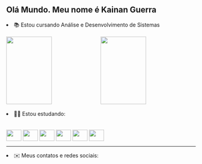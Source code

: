 ##   Olá Mundo. Meu nome é Kainan Guerra

<li>📚 Estou cursando Análise e Desenvolvimento de Sistemas</li>
<br>
<div width="100%" display="flex" justify-content="space-between">
  <a href="https://github.com/KainanGuerra"></a>
  
  <img width="49%" height="180em" align="center" src="https://github-readme-stats.vercel.app/api?username=kainanguerra&theme=dark&layout=compact&show_icons=true"/>
  <img width="49%" height="180em" align="center" src="https://github-readme-stats.vercel.app/api/top-langs/?username=kainanguerra&theme=dark&show_icons=true&layout=compact"/>
</div>
<br>
<li>👨‍💻 Estou estudando:</li>
<br> <br>
<div style="display:inline-block">
    <link rel="stylesheet" href="https://cdn.jsdelivr.net/gh/devicons/devicon@v2.15.1/devicon.min.css">
    <img align="center" width="40" height="30" src="https://cdn.jsdelivr.net/gh/devicons/devicon/icons/html5/html5-original.svg" />
    <link rel="stylesheet" href="https://cdn.jsdelivr.net/gh/devicons/devicon@v2.15.1/devicon.min.css">    
    <img align="center" width="40" height="30" src="https://cdn.jsdelivr.net/gh/devicons/devicon/icons/css3/css3-original.svg" />
    <link rel="stylesheet" href="https://cdn.jsdelivr.net/gh/devicons/devicon@v2.15.1/devicon.min.css">         
    <img align="center" width="40" height="30" src="https://cdn.jsdelivr.net/gh/devicons/devicon/icons/javascript/javascript-original.svg" />
    <link rel="stylesheet" href="https://cdn.jsdelivr.net/gh/devicons/devicon@v2.15.1/devicon.min.css">        
      <img align="center" width="40" height="30" src="https://cdn.jsdelivr.net/gh/devicons/devicon/icons/java/java-original.svg" />       
      <link rel="stylesheet" href="https://cdn.jsdelivr.net/gh/devicons/devicon@v2.15.1/devicon.min.css">   
    <img align="center" width="40" height="30"  src="https://cdn.jsdelivr.net/gh/devicons/devicon/icons/python/python-original.svg" />
        <link rel="stylesheet" href="https://cdn.jsdelivr.net/gh/devicons/devicon@v2.15.1/devicon.min.css">      
    <img align="center" width="40" height="30" src="https://cdn.jsdelivr.net/gh/devicons/devicon/icons/nodejs/nodejs-original.svg" />
</div>
<hr>
<li>✉️ Meus contatos e redes sociais:</li>
<br> <br>
<div>
  <a href="https://api.whatsapp.com/send?phone=5511966263413&text=Ol%C3%A1%2C%20vim%20atrav%C3%A9s%20do%20seu%20GitHub!">
  <img src="https://img.shields.io/badge/WhatsApp-25D366?style=for-the-badge&logo=whatsapp&logoColor=white" alt=""></a>
  
  <a href="mailto:kainanguerra@hotmail.com?subject=I%C2%B4ve%20seen%20your%20Github&body=I%20would%20like%20to%20know...">
  <img src="https://img.shields.io/badge/Gmail-D14836?style=for-the-badge&logo=gmail&logoColor=white" alt=""></a>
  
  <a href="https://msng.link/o/?kainan_guerra_=ig">
  <img src="https://img.shields.io/badge/Instagram-E4405F?style=for-the-badge&logo=instagram&logoColor=white" alt=""></a>

  <a href="https://www.linkedin.com/in/kainan-guerra-0763a11a6/">
  <img src="https://img.shields.io/badge/LinkedIn-0077B5?style=for-the-badge&logo=linkedin&logoColor=white" alt=""></a>



</div>
